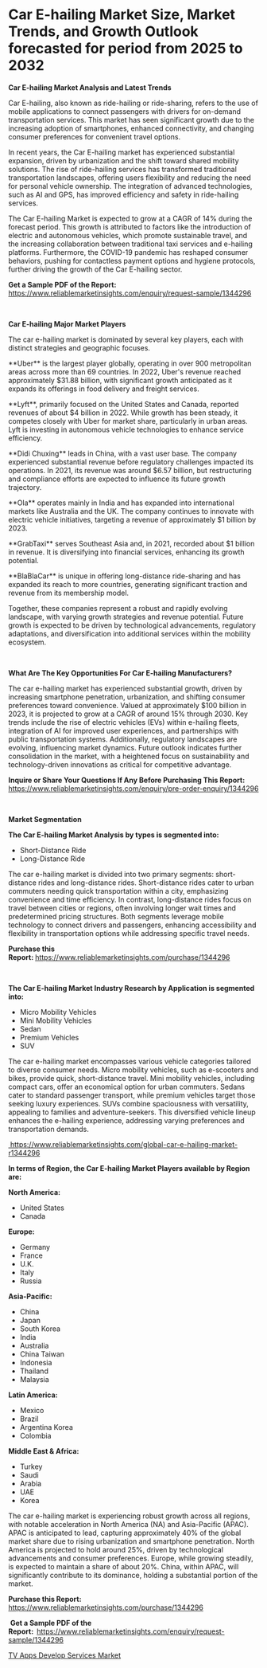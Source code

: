 <p><h1>Car E-hailing Market Size, Market Trends, and Growth Outlook forecasted for period from 2025 to 2032</h1></p><p><strong>Car E-hailing Market Analysis and Latest Trends</strong></p>
<p><p>Car E-hailing, also known as ride-hailing or ride-sharing, refers to the use of mobile applications to connect passengers with drivers for on-demand transportation services. This market has seen significant growth due to the increasing adoption of smartphones, enhanced connectivity, and changing consumer preferences for convenient travel options.</p><p>In recent years, the Car E-hailing market has experienced substantial expansion, driven by urbanization and the shift toward shared mobility solutions. The rise of ride-hailing services has transformed traditional transportation landscapes, offering users flexibility and reducing the need for personal vehicle ownership. The integration of advanced technologies, such as AI and GPS, has improved efficiency and safety in ride-hailing services.</p><p>The Car E-hailing Market is expected to grow at a CAGR of 14% during the forecast period. This growth is attributed to factors like the introduction of electric and autonomous vehicles, which promote sustainable travel, and the increasing collaboration between traditional taxi services and e-hailing platforms. Furthermore, the COVID-19 pandemic has reshaped consumer behaviors, pushing for contactless payment options and hygiene protocols, further driving the growth of the Car E-hailing sector.</p></p>
<p><strong>Get a Sample PDF of the Report:&nbsp;</strong> <a href="https://www.reliablemarketinsights.com/enquiry/request-sample/1344296?utm_campaign=3312&utm_medium=2&utm_source=Github&utm_content=ia&utm_term=24032025&utm_id=car-e-hailing">https://www.reliablemarketinsights.com/enquiry/request-sample/1344296</a></p>
<p>&nbsp;</p>
<p><strong>Car E-hailing Major Market Players</strong></p>
<p><p>The car e-hailing market is dominated by several key players, each with distinct strategies and geographic focuses. </p><p>**Uber** is the largest player globally, operating in over 900 metropolitan areas across more than 69 countries. In 2022, Uber's revenue reached approximately $31.88 billion, with significant growth anticipated as it expands its offerings in food delivery and freight services.</p><p>**Lyft**, primarily focused on the United States and Canada, reported revenues of about $4 billion in 2022. While growth has been steady, it competes closely with Uber for market share, particularly in urban areas. Lyft is investing in autonomous vehicle technologies to enhance service efficiency.</p><p>**Didi Chuxing** leads in China, with a vast user base. The company experienced substantial revenue before regulatory challenges impacted its operations. In 2021, its revenue was around $6.57 billion, but restructuring and compliance efforts are expected to influence its future growth trajectory.</p><p>**Ola** operates mainly in India and has expanded into international markets like Australia and the UK. The company continues to innovate with electric vehicle initiatives, targeting a revenue of approximately $1 billion by 2023.</p><p>**GrabTaxi** serves Southeast Asia and, in 2021, recorded about $1 billion in revenue. It is diversifying into financial services, enhancing its growth potential.</p><p>**BlaBlaCar** is unique in offering long-distance ride-sharing and has expanded its reach to more countries, generating significant traction and revenue from its membership model.</p><p>Together, these companies represent a robust and rapidly evolving landscape, with varying growth strategies and revenue potential. Future growth is expected to be driven by technological advancements, regulatory adaptations, and diversification into additional services within the mobility ecosystem.</p></p>
<p>&nbsp;</p>
<p><strong>What Are The Key Opportunities For Car E-hailing Manufacturers?</strong></p>
<p><p>The car e-hailing market has experienced substantial growth, driven by increasing smartphone penetration, urbanization, and shifting consumer preferences toward convenience. Valued at approximately $100 billion in 2023, it is projected to grow at a CAGR of around 15% through 2030. Key trends include the rise of electric vehicles (EVs) within e-hailing fleets, integration of AI for improved user experiences, and partnerships with public transportation systems. Additionally, regulatory landscapes are evolving, influencing market dynamics. Future outlook indicates further consolidation in the market, with a heightened focus on sustainability and technology-driven innovations as critical for competitive advantage.</p></p>
<p><strong>Inquire or Share Your Questions If Any Before Purchasing This Report:</strong> <a href="https://www.reliablemarketinsights.com/enquiry/pre-order-enquiry/1344296?utm_campaign=3312&utm_medium=2&utm_source=Github&utm_content=ia&utm_term=24032025&utm_id=car-e-hailing">https://www.reliablemarketinsights.com/enquiry/pre-order-enquiry/1344296</a></p>
<p>&nbsp;</p>
<p><strong>Market Segmentation</strong></p>
<p><strong>The Car E-hailing Market Analysis by types is segmented into:</strong></p>
<p><ul><li>Short-Distance Ride</li><li>Long-Distance Ride</li></ul></p>
<p><p>The car e-hailing market is divided into two primary segments: short-distance rides and long-distance rides. Short-distance rides cater to urban commuters needing quick transportation within a city, emphasizing convenience and time efficiency. In contrast, long-distance rides focus on travel between cities or regions, often involving longer wait times and predetermined pricing structures. Both segments leverage mobile technology to connect drivers and passengers, enhancing accessibility and flexibility in transportation options while addressing specific travel needs.</p></p>
<p><strong>Purchase this Report:&nbsp;</strong><a href="https://www.reliablemarketinsights.com/purchase/1344296?utm_campaign=3312&utm_medium=2&utm_source=Github&utm_content=ia&utm_term=24032025&utm_id=car-e-hailing">https://www.reliablemarketinsights.com/purchase/1344296</a></p>
<p>&nbsp;</p>
<p><strong>The Car E-hailing Market Industry Research by Application is segmented into:</strong></p>
<p><ul><li>Micro Mobility Vehicles</li><li>Mini Mobility Vehicles</li><li>Sedan</li><li>Premium Vehicles</li><li>SUV</li></ul></p>
<p><p>The car e-hailing market encompasses various vehicle categories tailored to diverse consumer needs. Micro mobility vehicles, such as e-scooters and bikes, provide quick, short-distance travel. Mini mobility vehicles, including compact cars, offer an economical option for urban commuters. Sedans cater to standard passenger transport, while premium vehicles target those seeking luxury experiences. SUVs combine spaciousness with versatility, appealing to families and adventure-seekers. This diversified vehicle lineup enhances the e-hailing experience, addressing varying preferences and transportation demands.</p></p>
<p><a href="https://www.reliablemarketinsights.com/global-car-e-hailing-market-r1344296?utm_campaign=3312&utm_medium=2&utm_source=Github&utm_content=ia&utm_term=24032025&utm_id=car-e-hailing">&nbsp;https://www.reliablemarketinsights.com/global-car-e-hailing-market-r1344296</a></p>
<p><strong>In terms of Region, the Car E-hailing Market Players available by Region are:</strong></p>
<p>
    <p> <strong> North America: </strong>
        <ul>
            <li>United States</li>
            <li>Canada</li>
        </ul>
        </p> 
    <p> <strong> Europe: </strong>
        <ul>
            <li>Germany</li>
            <li>France</li>
            <li>U.K.</li>
            <li>Italy</li>
            <li>Russia</li>
        </ul>
        </p> 
    <p> <strong> Asia-Pacific: </strong>
        <ul>
            <li>China</li>
            <li>Japan</li>
            <li>South Korea</li>
            <li>India</li>
            <li>Australia</li>
            <li>China Taiwan</li>
            <li>Indonesia</li>
            <li>Thailand</li>
            <li>Malaysia</li>
        </ul>
        </p> 
    <p> <strong> Latin America: </strong>
        <ul>
            <li>Mexico</li>
            <li>Brazil</li>
            <li>Argentina Korea</li>
            <li>Colombia</li>
        </ul>
        </p> 
    <p> <strong> Middle East & Africa: </strong>
        <ul>
            <li>Turkey</li>
            <li>Saudi</li>
            <li>Arabia</li>
            <li>UAE</li>
            <li>Korea</li>
        </ul>
    </p>
    </p>
<p><p>The car e-hailing market is experiencing robust growth across all regions, with notable acceleration in North America (NA) and Asia-Pacific (APAC). APAC is anticipated to lead, capturing approximately 40% of the global market share due to rising urbanization and smartphone penetration. North America is projected to hold around 25%, driven by technological advancements and consumer preferences. Europe, while growing steadily, is expected to maintain a share of about 20%. China, within APAC, will significantly contribute to its dominance, holding a substantial portion of the market.</p></p>
<p><strong>Purchase this Report: </strong><a href="https://www.reliablemarketinsights.com/purchase/1344296?utm_campaign=3312&utm_medium=2&utm_source=Github&utm_content=ia&utm_term=24032025&utm_id=car-e-hailing">https://www.reliablemarketinsights.com/purchase/1344296</a></p>
<p>&nbsp;<strong>Get a Sample PDF of the Report:&nbsp;&nbsp;</strong><a href="https://www.reliablemarketinsights.com/enquiry/request-sample/1344296?utm_campaign=3312&utm_medium=2&utm_source=Github&utm_content=ia&utm_term=24032025&utm_id=car-e-hailing">https://www.reliablemarketinsights.com/enquiry/request-sample/1344296</a></p>
<p><strong></strong></p>
<p><p><a href="https://github.com/shamstirroc7/Market-Research-Report-List-1/blob/main/tv-apps-develop-services-market.md?utm_campaign=3312&utm_medium=2&utm_source=Github&utm_content=ia&utm_term=24032025&utm_id=car-e-hailing">TV Apps Develop Services Market</a></p></p>